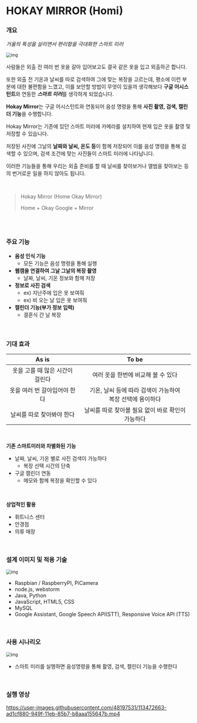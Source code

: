 # HOKAY MIRROR (Homi)

### 개요

*거울의 특성을 살리면서 편리함을 극대화한 스마트 미러*

<img src="https://lh4.googleusercontent.com/NYsAMLwIbbqLxkt9tNcKrf1u7UZJ8mPT2fWRMX7qMIeeKS_En6ht9Yzn2FhwEGDzG7Ed29pbwt0l4DhjT2zCCy2PdZagrHD1N-0tS8q5Zxs8HwarzJl5_OXHgs4K8Y24irKV402h" alt="img" style="zoom:80%;" />
<br/>


사람들은 외출 전 여러 번 옷을 갈아 입어보고도 결국 같은 옷을 입고 외출하곤 합니다. 

또한 외출 전 기온과 날씨를 따로 검색하여 그에 맞는 복장을 고르는데, 평소에 이런 부분에 대한 불편함을 느꼈고, 이를 보안할 방법이 무엇이 있을까 생각해보다 **구글 어시스턴트**와 연동한 ***스마트 미러***를 생각하게 되었습니다. 

**Hokay Mirror**는 구글 어시스턴트와 연동되어 음성 명령을 통해 **사진 촬영, 검색, 캘린더 기능**을 수행합니다.

Hokay Mirror는 기존에 있던 스마트 미러에 카메라를 설치하여 현재 입은 옷을 촬영 및 저장할 수 있습니다. 

저장된 사진에 그날의 **날짜와 날씨, 온도 등**이 함께 저장되어 이를 음성 명령을 통해 검색할 수 있으며, 검색 조건에 맞는 사진들이 스마트 미러에 나타납니다. 

이러한 기능들을 통해 우리는 외출 준비를 할 때 날씨를 찾아보거나 앨범을 찾아보는 등의 번거로운 일을 하지 않아도 됩니다.  

<br/>

> Hokay Mirror (Home Okay Mirror)
>
> Home + Okay Google + Mirror

<br/><br/>

### 주요 기능

- **음성 인식 기능**
  - 모든 기능은 음성 명령을 통해 실행
- **웹캠을 연결하여 그날 그날의 복장 촬영**
  - 날짜, 날씨, 기온 정보와 함께 저장
- **정보로 사진 검색**
  - ex) 지난주에 입은 옷 보여줘
  - ex) 비 오는 날 입은 옷 보여줘
- **캘린더 기능(부가 정보 입력)**
  - 결혼식 간 날 복장
<br/><br/><br/>


### 기대 효과

|              As is              |                            To be                             |
| :-----------------------------: | :----------------------------------------------------------: |
| 옷을 고를 때 많은 시간이 걸린다 |              여러 옷을 한번에 비교해 볼 수 있다              |
|  옷을 여러 번 갈아입어야 한다   | 기온, 날씨 등에 따라 검색이 가능하여 <br />복장 선택에 용이하다 |
|    날씨를 따로 찾아봐야 한다    |      날씨를 따로 찾아볼 필요 없이 바로 확인이 가능하다       |

<br/>

**기존 스마트미러와 차별화된 기능**

- 날짜, 날씨, 기온 별로 사진 검색이 가능하다
  - 복장 선택 시간의 단축
- 구글 캘린더 연동
  - 메모와 함께 복장을 확인할 수 있다

<br/>

**상업적인 활용**

- 휘트니스 센터
- 안경점
- 의류 매장

<br/>



### 설계 이미지 및 적용 기술

<img src="https://lh6.googleusercontent.com/hRvJVzXeTuRkuNSDWvF4-E3eGuuk2VW8QTLYI1bbRSVIJWhr8F3JMZxj9m_7AisUZFjQGCE0mRmaqdBTBtzhPCAr8JVXsdEmltsnQ5mHti_jS9PLLUOHzdezFOWE63f8mhJsIH7G" alt="img" style="zoom:80%;" />

- Raspbian / RaspberryPI, PiCamera
- node.js, webstorm
- Java, Python
- JavaScript, HTML5, CSS
- MySQL
- Google Assistant, Google Speech API(STT), Responsive Voice API (TTS)


<br/>


### 사용 시나리오

<img src="https://lh4.googleusercontent.com/lc_J_mhZ4nEfJpkCV7oXzvmjLl9iM71OzuOCBZSgGAH_VUWMtGNp5oEjYXOsdzdfnnMysBnQk5NDXPTfhB2b9f171V7izfh-PXE8erfPkfIataVIMo2JTumW1XHZo5yIj0aVBzyE" alt="img" style="zoom:80%;" />

- 스마트 미러를 실행하면 음성명령을 통해 촬영, 검색, 캘린더 기능을 수행한다

<br/>

### 실행 영상

https://user-images.githubusercontent.com/48197531/113472663-ad1cf880-949f-11eb-85b7-b8aaa155647b.mp4


